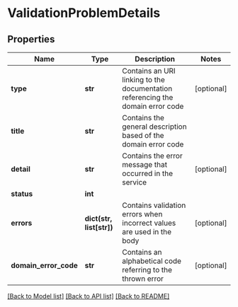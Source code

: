 # ValidationProblemDetails

## Properties
Name | Type | Description | Notes
------------ | ------------- | ------------- | -------------
**type** | **str** | Contains an URI linking to the documentation referencing the domain error code | [optional] 
**title** | **str** | Contains the general description based of the domain error code | 
**detail** | **str** | Contains the error message that occurred in the service | [optional] 
**status** | **int** |  | 
**errors** | **dict(str, list[str])** | Contains validation errors when incorrect values are used in the body | [optional] 
**domain_error_code** | **str** | Contains an alphabetical code referring to the thrown error | [optional] 

[[Back to Model list]](../README.md#documentation-for-models) [[Back to API list]](../README.md#documentation-for-api-endpoints) [[Back to README]](../README.md)

